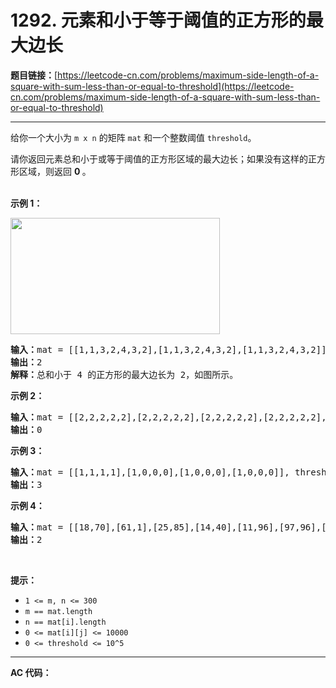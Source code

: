 # 1292. 元素和小于等于阈值的正方形的最大边长

**题目链接：**[https://leetcode-cn.com/problems/maximum-side-length-of-a-square-with-sum-less-than-or-equal-to-threshold](https://leetcode-cn.com/problems/maximum-side-length-of-a-square-with-sum-less-than-or-equal-to-threshold)

---

<div class="content__1Y2H">
 <div class="notranslate">
  <p>给你一个大小为&nbsp;<code>m x n</code>&nbsp;的矩阵&nbsp;<code>mat</code>&nbsp;和一个整数阈值&nbsp;<code>threshold</code>。</p> 
  <p>请你返回元素总和小于或等于阈值的正方形区域的最大边长；如果没有这样的正方形区域，则返回 <strong>0&nbsp;</strong>。<br> &nbsp;</p> 
  <p><strong>示例 1：</strong></p> 
  <p><img style="height: 186px; width: 335px;" src="/aliyun-lc-upload/uploads/2019/12/15/e1.png" alt=""></p> 
  <pre class="language-text"><strong>输入：</strong>mat = [[1,1,3,2,4,3,2],[1,1,3,2,4,3,2],[1,1,3,2,4,3,2]], threshold = 4
<strong>输出：</strong>2
<strong>解释：</strong>总和小于 4 的正方形的最大边长为 2，如图所示。
</pre> 
  <p><strong>示例 2：</strong></p> 
  <pre class="language-text"><strong>输入：</strong>mat = [[2,2,2,2,2],[2,2,2,2,2],[2,2,2,2,2],[2,2,2,2,2],[2,2,2,2,2]], threshold = 1
<strong>输出：</strong>0
</pre> 
  <p><strong>示例 3：</strong></p> 
  <pre class="language-text"><strong>输入：</strong>mat = [[1,1,1,1],[1,0,0,0],[1,0,0,0],[1,0,0,0]], threshold = 6
<strong>输出：</strong>3
</pre> 
  <p><strong>示例 4：</strong></p> 
  <pre class="language-text"><strong>输入：</strong>mat = [[18,70],[61,1],[25,85],[14,40],[11,96],[97,96],[63,45]], threshold = 40184
<strong>输出：</strong>2
</pre> 
  <p>&nbsp;</p> 
  <p><strong>提示：</strong></p> 
  <ul> 
   <li><code>1 &lt;= m, n &lt;= 300</code></li> 
   <li><code>m == mat.length</code></li> 
   <li><code>n == mat[i].length</code></li> 
   <li><code>0 &lt;= mat[i][j] &lt;= 10000</code></li> 
   <li><code>0 &lt;= threshold&nbsp;&lt;= 10^5</code></li> 
  </ul> 
 </div>
</div>

---

**AC 代码：**

```java

```